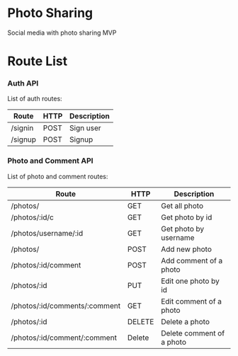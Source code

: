 # Photo Sharing
Social media with photo sharing MVP

# Route List

### Auth API
List of auth routes:

|           Route        |  HTTP  |             Description               |
| ---------------------- | ------ | ------------------------------------- |
| /signin             | POST     | Sign user                    |
| /signup         | POST    | Signup                    |

### Photo and Comment API
List of photo and comment routes:

|           Route        |  HTTP  |             Description               |
| ---------------------- | ------ | ------------------------------------- |
| /photos/            | GET     | Get all photo                   |
| /photos/:id/c         | GET    | Get photo by id                    |
| /photos/username/:id         | GET    | Get photo by username                    |
| /photos/         | POST    | Add new photo                    |
| /photos/:id/comment         | POST    | Add comment of a photo                    |
| /photos/:id         | PUT    | Edit one photo by id                    |
| /photos/:id/comments/:comment         | GET    | Edit comment of a photo                    |
| /photos/:id         | DELETE    | Delete a photo                    |
| /photos/:id/comment/:comment         | Delete    | Delete comment of a photo                    |
